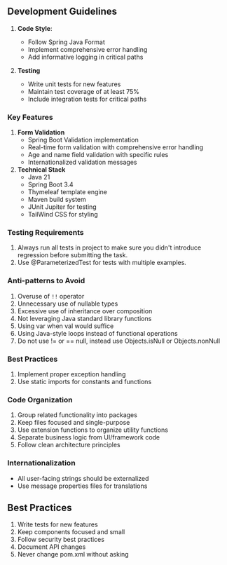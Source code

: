 ## Development Guidelines
1. **Code Style**:
    - Follow Spring Java Format
    - Implement comprehensive error handling
    - Add informative logging in critical paths

2. **Testing**
    - Write unit tests for new features
    - Maintain test coverage of at least 75%
    - Include integration tests for critical paths

### Key Features

1. **Form Validation**
    - Spring Boot Validation implementation
    - Real-time form validation with comprehensive error handling
    - Age and name field validation with specific rules
    - Internationalized validation messages
2. **Technical Stack**
    - Java 21
    - Spring Boot 3.4
    - Thymeleaf template engine
    - Maven build system
    - JUnit Jupiter for testing
    - TailWind CSS for styling
   
### Testing Requirements
1. Always run all tests in project to make sure you didn't introduce regression before submitting the task.
2. Use @ParameterizedTest for tests with multiple examples.

### Anti-patterns to Avoid
1. Overuse of `!!` operator
2. Unnecessary use of nullable types
3. Excessive use of inheritance over composition
4. Not leveraging Java standard library functions
5. Using var when val would suffice
6. Using Java-style loops instead of functional operations
7. Do not use != or == null, instead use Objects.isNull or Objects.nonNull

### Best Practices
1. Implement proper exception handling
2. Use static imports for constants and functions

### Code Organization
1. Group related functionality into packages
2. Keep files focused and single-purpose
3. Use extension functions to organize utility functions
4. Separate business logic from UI/framework code
5. Follow clean architecture principles

### Internationalization
- All user-facing strings should be externalized
- Use message properties files for translations

## Best Practices
1. Write tests for new features
2. Keep components focused and small
3. Follow security best practices
4. Document API changes
5. Never change pom.xml without asking
